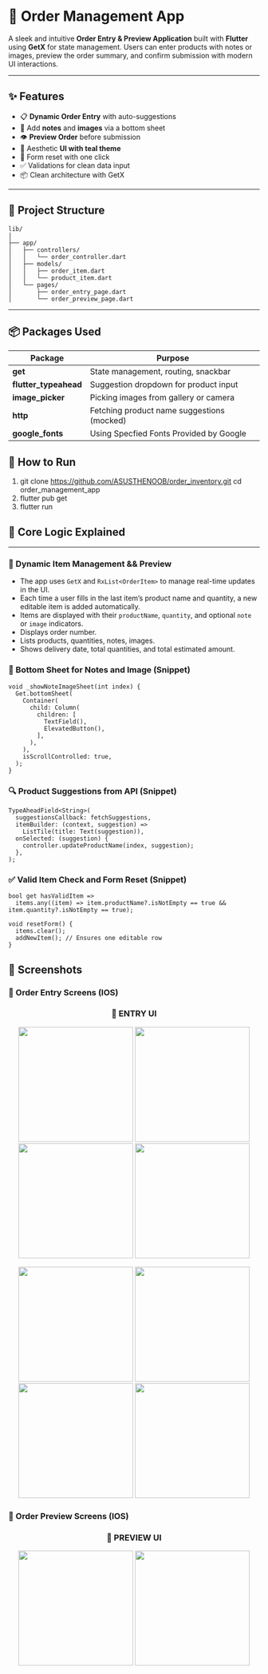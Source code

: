 # 🛒  Order Management App

A sleek and intuitive **Order Entry & Preview Application** built with **Flutter** using **GetX** for state management. Users can enter products with notes or images, preview the order summary, and confirm submission with modern UI interactions.

---

## ✨ Features

- 📋 **Dynamic Order Entry** with auto-suggestions
- 📝 Add **notes** and **images** via a bottom sheet
- 👁️ **Preview Order** before submission
- 🎨 Aesthetic **UI with teal theme**
- 🔄 Form reset with one click
- ✅ Validations for clean data input
- 📦 Clean architecture with GetX

---

## 📂 Project Structure

```text
lib/
│
├── app/
│   ├── controllers/
│   │   └── order_controller.dart
│   ├── models/
│   │   ├── order_item.dart
│   │   └── product_item.dart
│   └── pages/
│       ├── order_entry_page.dart
│       └── order_preview_page.dart
```



---

## 📦 Packages Used

| Package                  | Purpose                                      |
|--------------------------|----------------------------------------------|
| **get**                  | State management, routing, snackbar          |
| **flutter_typeahead**    | Suggestion dropdown for product input        |
| **image_picker**         | Picking images from gallery or camera        |
| **http**                 | Fetching product name suggestions (mocked)   |
| **google_fonts**                 | Using Specfied Fonts Provided by Google


## 🚀 How to Run

1. git clone https://github.com/ASUSTHENOOB/order_inventory.git
cd order_management_app
2. flutter pub get
3. flutter run


## 🧠 Core Logic Explained

---

### 🔄 Dynamic Item Management && Preview

- The app uses `GetX` and `RxList<OrderItem>` to manage real-time updates in the UI.
- Each time a user fills in the last item’s product name and quantity, a new editable item is added automatically.
- Items are displayed with their `productName`, `quantity`, and optional `note` or `image` indicators.
- Displays order number.
- Lists products, quantities, notes, images.
- Shows delivery date, total quantities, and total estimated amount.

### 🧾 Bottom Sheet for Notes and Image (Snippet)

```text
void _showNoteImageSheet(int index) {
  Get.bottomSheet(
    Container(
      child: Column(
        children: [
          TextField(),            
          ElevatedButton(),       
        ],
      ),
    ),
    isScrollControlled: true,
  );
}
```

### 🔍 Product Suggestions from API (Snippet)

```text
TypeAheadField<String>(
  suggestionsCallback: fetchSuggestions,
  itemBuilder: (context, suggestion) =>
    ListTile(title: Text(suggestion)),
  onSelected: (suggestion) {
    controller.updateProductName(index, suggestion);
  },
);
```

### ✅ Valid Item Check and Form Reset (Snippet)

```text
bool get hasValidItem =>
  items.any((item) => item.productName?.isNotEmpty == true && item.quantity?.isNotEmpty == true);

void resetForm() {
  items.clear();
  addNewItem(); // Ensures one editable row
}

```

## 📸 Screenshots

### 📝 Order Entry Screens (IOS)

<h3 align="center">📱 ENTRY UI </h3>

<p align="center">
  <img src="https://github.com/user-attachments/assets/98396d7b-5712-4339-b72d-aede94bb7da7" width="230" />
  <img src="https://github.com/user-attachments/assets/ee63c993-bac9-4877-8313-d05c70c1058e" width="230" />
  <img src="https://github.com/user-attachments/assets/aea1da4d-35f7-4fa5-8b10-479c041a6c57" width="230" />
  <img src="https://github.com/user-attachments/assets/df5a8900-badf-4de5-9621-23da3ea8b794" width="230" />
</p>

<p align="center">
  <img src="https://github.com/user-attachments/assets/2ec6e964-d5cc-4d81-af88-89c172d57433" width="230" />
  <img src="https://github.com/user-attachments/assets/3cd574de-0b43-47b3-bdff-5e77d269f9df" width="230" />
  <img src="https://github.com/user-attachments/assets/d51e2de6-01b8-4acc-8546-8bc5a15a1919" width="230" />
  <img src="https://github.com/user-attachments/assets/e3d8469c-265e-4034-9475-df75bf248d0a" width="230" />

</p>

### 📝 Order Preview Screens (IOS)

<h3 align="center">📱 PREVIEW UI </h3>

<p align="center">
  <img src="https://github.com/user-attachments/assets/bfff5e3b-7e4a-459e-962b-d48b366991d8" width="230" />
  <img src="https://github.com/user-attachments/assets/3ef6f473-175c-4eb6-85c3-d0d3a53c5a80" width="230" />
</p>
